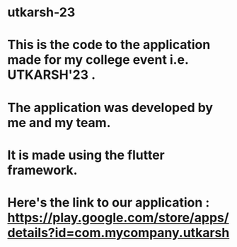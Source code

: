 # utkarsh-23 
# This is the code to the application made for my college event i.e. UTKARSH'23 .
# The application was developed by me and my team.
# It is made using the flutter framework.
# Here's the link to our application : https://play.google.com/store/apps/details?id=com.mycompany.utkarsh
